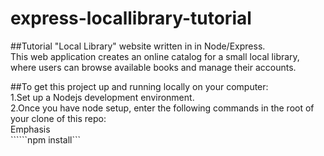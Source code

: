 # express-locallibrary-tutorial

##Tutorial "Local Library" website written in in Node/Express.<br>
This web application creates an online catalog for a small local library, where users can browse available books and manage their accounts.

##To get this project up and running locally on your computer:<br>
1.Set up a Nodejs development environment.<br>
2.Once you have node setup, enter the following commands in the root of your clone of this repo:<br>
Emphasis<br>
``````npm install```
